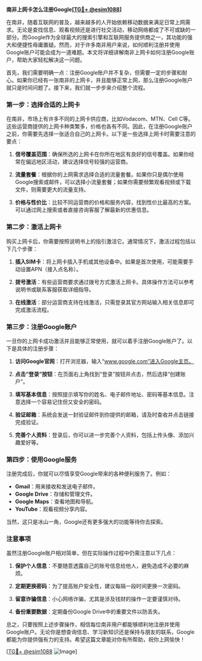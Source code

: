 **南非上网卡怎么注册Google[[TG💪+ @esim1088](https://t.me/s/esim1088)]**

在南非，随着互联网的普及，越来越多的人开始依赖移动数据来满足日常上网需求。无论是查找信息、观看视频还是进行社交活动，移动网络都成了不可或缺的一部分。而Google作为全球最大的搜索引擎和互联网服务提供商之一，其功能的强大和便捷性毋庸置疑。然而，对于许多南非用户来说，如何顺利注册并使用Google账户可能会成为一道难题。本文将详细讲解南非上网卡如何注册Google账户，帮助大家轻松解决这一问题。

首先，我们需要明确一点：注册Google账户并不复杂，但需要一定的步骤和耐心。如果你已经有一张南非的上网卡，并且能够正常上网，那么注册Google账户就只是时间问题了。接下来，我们就一步步来介绍整个流程。

### 第一步：选择合适的上网卡

在南非，市场上有许多不同的上网卡供应商，比如Vodacom、MTN、Cell C等。这些运营商提供的上网卡种类繁多，价格也各有不同。因此，在注册Google账户之前，你需要先选择一张适合自己的上网卡。以下是一些选择上网卡时需要注意的要点：

1. **信号覆盖范围**：确保所选的上网卡在你所在地区有良好的信号覆盖。如果你经常在偏远地区活动，建议选择信号较强的运营商。
   
2. **流量套餐**：根据你的上网需求选择合适的流量套餐。如果你只是偶尔使用Google搜索或邮件，可以选择小流量套餐；如果你需要频繁观看视频或下载文件，则需要更大的流量支持。

3. **价格与性价比**：比较不同运营商的价格和服务内容，找到性价比最高的方案。可以通过网上搜索或者直接咨询客服了解最新的优惠信息。

### 第二步：激活上网卡

购买上网卡后，你需要按照说明书上的指引激活它。通常情况下，激活过程包括以下几个步骤：

1. **插入SIM卡**：将上网卡插入手机或其他设备中。如果是首次使用，可能需要手动设置APN（接入点名称）。
   
2. **拨号激活**：有些运营商要求通过拨号方式激活上网卡。具体操作方法可以参考说明书或联系客服获取详细指导。

3. **在线激活**：部分运营商支持在线激活，只需登录其官方网站输入相关信息即可完成激活流程。

### 第三步：注册Google账户

一旦你的上网卡成功激活并且能够正常使用，就可以着手注册Google账户了。以下是具体的注册步骤：

1. **访问Google官网**：打开浏览器，输入“www.google.com”进入Google主页。
   
2. **点击“登录”按钮**：在页面右上角找到“登录”按钮并点击，然后选择“创建账户”。

3. **填写基本信息**：按照提示填写你的姓名、电子邮件地址、密码等基本信息。注意选择一个容易记住但又安全的密码。

4. **验证邮箱**：系统会发送一封验证邮件到你提供的邮箱，请及时查收并点击链接完成验证。

5. **完善个人资料**：登录后，你可以进一步完善个人资料，包括上传头像、添加兴趣爱好等。

### 第四步：使用Google服务

注册完成后，你就可以尽情享受Google带来的各种便利服务了。例如：

- **Gmail**：用来接收和发送电子邮件。
- **Google Drive**：存储和管理文件。
- **Google Maps**：查看地图和导航。
- **YouTube**：观看视频分享内容。

当然，这只是冰山一角，Google还有更多强大的功能等待你去探索。

### 注意事项

虽然注册Google账户相对简单，但在实际操作过程中仍需注意以下几点：

1. **保护个人信息**：不要随意透露自己的账号信息给他人，避免造成不必要的麻烦。
   
2. **定期更换密码**：为了提高账户安全性，建议每隔一段时间更换一次密码。

3. **留意诈骗信息**：小心网络诈骗，尤其是涉及钱财的操作一定要谨慎对待。

4. **备份重要数据**：定期备份Google Drive中的重要文件以防丢失。

总之，只要按照上述步骤操作，相信每位南非用户都能够顺利地注册并使用Google账户。无论你是想查询信息、学习新知识还是保持与朋友的联系，Google都能为你提供强有力的支持。希望这篇文章能对你有所帮助，祝你上网愉快！

[[TG💪+ @esim1088](https://t.me/s/esim1088) ![Image](https://i.postimg.cc/4NQfJmqS/Snipaste-2025-05-13-00-14-12.png)]